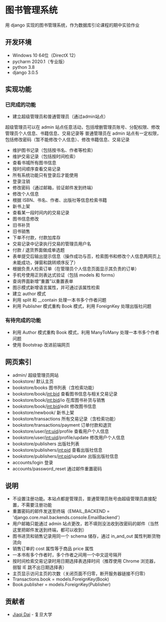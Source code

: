 # 图书管理系统

用 django 实现的图书管理系统，作为数据库引论课程的期中实验作业

## 开发环境

- Windows 10 64位（DirectX 12）
- pycharm 2020.1（专业版）
- python 3.8
- django 3.0.5

## 实现功能

### 已完成的功能

- 建立超级管理员和普通管理员（通过admin站点）

超级管理员可以在 admin 站点任意活动，包括增删管理员账号、分配权限、修改管理员个人信息、书籍信息、交易记录等
普通管理员在 admin 站点有一定权限，包括修改密码（暂不能修改个人信息）、修改书籍信息、交易记录

- 维护图书记录（包括按书名、作者等检索）
- 维护交易记录（包括按时间检索）
- 查看书城所有图书信息
- 按时间顺序查看交易记录
- 所有系统功能只有登录后才能使用
- 登录注销
- 修改密码（通过邮箱，验证邮件发到终端）
- 修改个人信息
- 根据 ISBN、书名、作者、出版社等信息检索书籍
- 新书上架
- 查看某一段时间内的交易记录
- 图书信息修改
- 旧书补货
- 旧书销售
- 下单不付款，付款加库存
- 交易记录中记录执行交易的管理员用户名
- 付款 / 退货界面做成单选题
- 表单提交后输出提示信息（操作成功与否，检索图书和修改个人信息两网页上未能成功，弹窗和跳转顺序反了）
- 根据负责人检索订单（在管理员个人信息页面显示其负责的订单）
- 手机号使用正则表达式验证（包括 models 和 forms）
- 查询界面新增“重置”以重置表单
- 图示模式新增语言属性，并可通过该属性检索
- 建立 author 模式
- 利用 split 和 __contain 处理一本书多个作者问题
- 利用 Publisher 模式重构 Book 模式，利用 ForeignKey 处理出版社问题

### 有待完成的功能

- 利用 Author 模式重构 Book 模式，利用 ManyToMany 处理一本书多个作者问题
- 使用 Bootstrap 改进前端网页

## 网页索引

- admin/ 超级管理员网站
- bookstore/ 默认主页
- bookstore/books 图书列表（含检索功能）
- bookstore/book/<int:bid> 查看图书信息与相关交易记录
- bookstore/book/<int:bid>/io 在库图书补货与销售
- bookstore/book/<int:bid>/edit 修改图书信息
- bookstore/newbook/ 新书上架
- bookstore/transactions 所有交易记录（含检索功能）
- bookstore/transactions/payment 订单付款和退货
- bookstore/user/<int:uid>/profile 查看用户个人信息
- bookstore/user/<int:uid>/profile/update 修改用户个人信息
- bookstore/publishers 出版社列表
- bookstore/publishers/<int:pid> 查看出版社信息
- bookstore/publishers/<int:pid>/update 出版出版社信息
- accounts/login 登录
- accounts/password_reset 通过邮件重置密码

## 说明

- 不设置注册功能。本站点都是管理员，普通管理员账号由超级管理员直接配置，不需要注册功能
- 重置密码的邮件发送至终端（EMAIL_BACKEND = 'django.core.mail.backends.console.EmailBackend'）
- 用户邮箱只能通过 admin 站点更改，若不填则没法收到改密码的邮件（当然这里把邮件发送到终端，都可以收到）
- 图书进货和销售记录用同一个 schema 储存，通过 in_and_out 属性判断货物流向
- 销售订单的 cost 属性等于商品 price 属性
- 一本书有多个作者时，多个作者之间用一个中文逗号隔开
- 按时间检索交易记录时用日期选择表选择时间（推荐使用 Chrome 浏览器，弱智 IE 跳不出日期选择表）
- 主页显示访问主页的次数（关闭页面不归零，断开服务器链接不归零）
- Transactions.book = models.ForeignKey(Book)
- Book.publisher = models.ForeignKey(Publisher)

## 贡献者

- [Jiaqi Dai](https://github.com/jqdai) - 复旦大学
